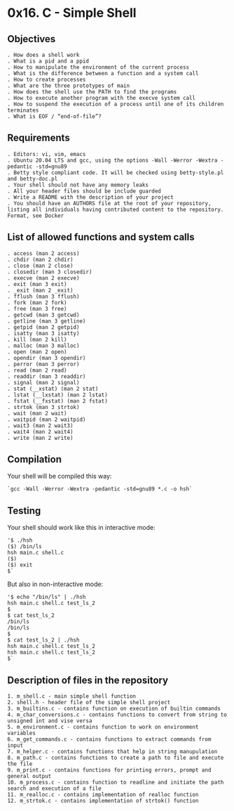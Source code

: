 # 0x16. C - Simple Shell

## Objectives

	. How does a shell work
	. What is a pid and a ppid
	. How to manipulate the environment of the current process
	. What is the difference between a function and a system call
	. How to create processes
	. What are the three prototypes of main
	. How does the shell use the PATH to find the programs
	. How to execute another program with the execve system call
	. How to suspend the execution of a process until one of its children terminates
	. What is EOF / “end-of-file”?

## Requirements

	. Editors: vi, vim, emacs
	. Ubuntu 20.04 LTS and gcc, using the options -Wall -Werror -Wextra -pedantic -std=gnu89
	. Betty style compliant code. It will be checked using betty-style.pl and betty-doc.pl
	. Your shell should not have any memory leaks
	. All your header files should be include guarded
	. Write a README with the description of your project
	. You should have an AUTHORS file at the root of your repository, listing all individuals having contributed content to the repository. Format, see Docker

## List of allowed functions and system calls

	. access (man 2 access)
	. chdir (man 2 chdir)
	. close (man 2 close)
	. closedir (man 3 closedir)
	. execve (man 2 execve)
	. exit (man 3 exit)
	. _exit (man 2 _exit)
	. fflush (man 3 fflush)
	. fork (man 2 fork)
	. free (man 3 free)
	. getcwd (man 3 getcwd)
	. getline (man 3 getline)
	. getpid (man 2 getpid)
	. isatty (man 3 isatty)
	. kill (man 2 kill)
	. malloc (man 3 malloc)
	. open (man 2 open)
	. opendir (man 3 opendir)
	. perror (man 3 perror)
	. read (man 2 read)
	. readdir (man 3 readdir)
	. signal (man 2 signal)
	. stat (__xstat) (man 2 stat)
	. lstat (__lxstat) (man 2 lstat)
	. fstat (__fxstat) (man 2 fstat)
	. strtok (man 3 strtok)
	. wait (man 2 wait)
	. waitpid (man 2 waitpid)
	. wait3 (man 2 wait3)
	. wait4 (man 2 wait4)
	. write (man 2 write)

## Compilation

Your shell will be compiled this way:

	`gcc -Wall -Werror -Wextra -pedantic -std=gnu89 *.c -o hsh`


## Testing

Your shell should work like this in interactive mode:

	'$ ./hsh
	($) /bin/ls
	hsh main.c shell.c
	($)
	($) exit
	$`

But also in non-interactive mode:

	'$ echo "/bin/ls" | ./hsh
	hsh main.c shell.c test_ls_2
	$
	$ cat test_ls_2
	/bin/ls
	/bin/ls
	$
	$ cat test_ls_2 | ./hsh
	hsh main.c shell.c test_ls_2
	hsh main.c shell.c test_ls_2
	$`

## Description of files in the repository

	1. m_shell.c - main simple shell function
	2. shell.h - header file of the simple shell project
	3. m_builtins.c - contains function on execution of builtin commands
	4. m_char_conversions.c - contains functions to convert from string to unsigned int and vise versa
	5. m_environment.c - contains function to work on environment variables
	6. m_get_commands.c - contains functions to extract commands from input
	7. m_helper.c - contains functions that help in string manupulation
	8. m_path.c - contains functions to create a path to file and execute the file
	9. m_print.c - contains functions for printing errors, prompt and general output
	10. m_process.c - contains function to readline and initiate the path search and execution of a file
	11. m_realloc.c - contains implementation of realloc function
	12. m_strtok.c - contains implementation of strtok() function

